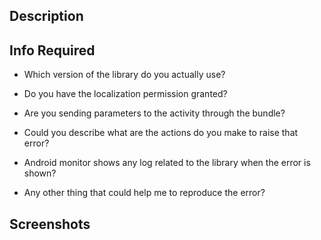 ## Description

## Info Required

- Which version of the library do you actually use?

- Do you have the localization permission granted?

- Are you sending parameters to the activity through the bundle?

- Could you describe what are the actions do you make to raise that error?

- Android monitor shows any log related to the library when the error is shown?

- Any other thing that could help me to reproduce the error?


## Screenshots


